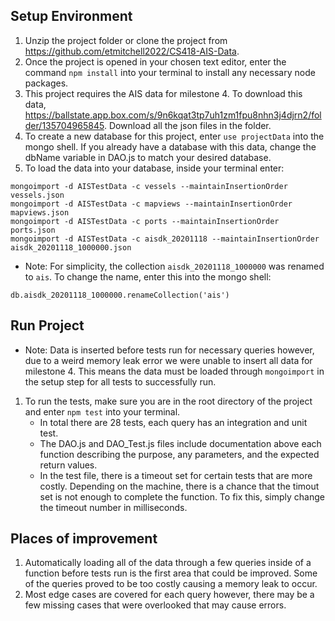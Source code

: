 ## Setup Environment  
1. Unzip the project folder or clone the project from https://github.com/etmitchell2022/CS418-AIS-Data.  
2. Once the project is opened in your chosen text editor, enter the command ```npm install``` into your terminal to install any necessary node packages.
3. This project requires the AIS data for milestone 4. To download this data, https://ballstate.app.box.com/s/9n6kqat3tp7uh1zm1fpu8nhn3j4djrn2/folder/135704965845. Download all the json files in the folder.
4. To create a new database for this project, enter `use projectData` into the mongo shell. If you already have a database with this data, change the dbName variable in DAO.js to match your desired database.
5. To load the data into your database, inside your terminal enter:
```
mongoimport -d AISTestData -c vessels --maintainInsertionOrder vessels.json
mongoimport -d AISTestData -c mapviews --maintainInsertionOrder mapviews.json
mongoimport -d AISTestData -c ports --maintainInsertionOrder ports.json
mongoimport -d AISTestData -c aisdk_20201118 --maintainInsertionOrder aisdk_20201118_1000000.json
```
* Note: For simplicity, the collection `aisdk_20201118_1000000` was renamed to `ais`. To change the name, enter this into the mongo shell:
```
db.aisdk_20201118_1000000.renameCollection('ais')
```

## Run Project  
* Note: Data is inserted before tests run for necessary queries however, due to a weird memory leak error we were unable to insert all data for milestone 4. This means the data must be loaded through ```mongoimport``` in the setup step for all tests to successfully run. 
1. To run the tests, make sure you are in the root directory of the project and enter ```npm test``` into your terminal.
    * In total there are 28 tests, each query has an integration and unit test.
    * The DAO.js and DAO_Test.js files include documentation above each function describing the purpose, any parameters, and the expected return values.
    * In the test file, there is a timeout set for certain tests that are more costly. Depending on the machine, there is a chance that the timout set is not enough to complete the function. To fix this, simply change the timeout number in milliseconds.

## Places of improvement
1. Automatically loading all of the data through a few queries inside of a function before tests run is the first area that could be improved. Some of the queries proved to be too costly causing a memory leak to occur.
2. Most edge cases are covered for each query however, there may be a few missing cases that were overlooked that may cause errors.